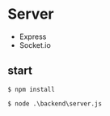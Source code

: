 # Server

- Express
- Socket.io

## start

```cli
$ npm install
```

```cli
$ node .\backend\server.js
```
